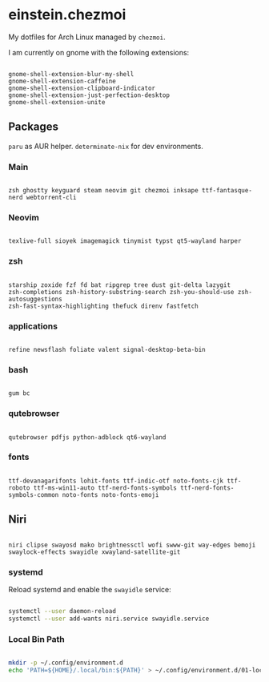 # einstein.chezmoi

My dotfiles for Arch Linux managed by `chezmoi`.

I am currently on gnome with the following extensions:
```

gnome-shell-extension-blur-my-shell
gnome-shell-extension-caffeine
gnome-shell-extension-clipboard-indicator
gnome-shell-extension-just-perfection-desktop
gnome-shell-extension-unite

```

## Packages
`paru` as AUR helper.
`determinate-nix` for dev environments.

### Main
```

zsh ghostty keyguard steam neovim git chezmoi inksape ttf-fantasque-nerd webtorrent-cli

```

### Neovim
```

texlive-full sioyek imagemagick tinymist typst qt5-wayland harper

```

### zsh
```

starship zoxide fzf fd bat ripgrep tree dust git-delta lazygit
zsh-completions zsh-history-substring-search zsh-you-should-use zsh-autosuggestions
zsh-fast-syntax-highlighting thefuck direnv fastfetch

```

### applications
```

refine newsflash foliate valent signal-desktop-beta-bin

```


### bash
```

gum bc

```

### qutebrowser
```

qutebrowser pdfjs python-adblock qt6-wayland

```

### fonts
```

ttf-devanagarifonts lohit-fonts ttf-indic-otf noto-fonts-cjk ttf-roboto ttf-ms-win11-auto ttf-nerd-fonts-symbols ttf-nerd-fonts-symbols-common noto-fonts noto-fonts-emoji

```

## Niri
```

niri clipse swayosd mako brightnessctl wofi swww-git way-edges bemoji swaylock-effects swayidle xwayland-satellite-git

```

### systemd
Reload systemd and enable the `swayidle` service:
```zsh

systemctl --user daemon-reload
systemctl --user add-wants niri.service swayidle.service

```

### Local Bin Path
```zsh

mkdir -p ~/.config/environment.d
echo 'PATH=${HOME}/.local/bin:${PATH}' > ~/.config/environment.d/01-local-bin.conf

```
